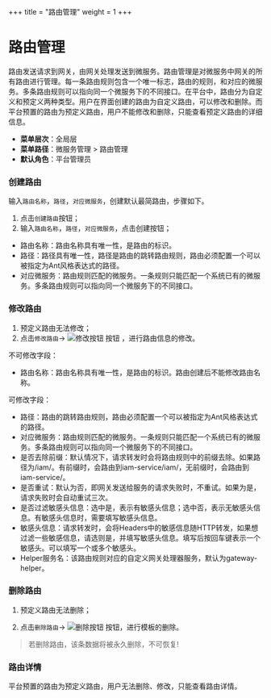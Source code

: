+++
title = "路由管理"
weight = 1
+++

# 路由管理

路由发送请求到网关，由网关处理发送到微服务。路由管理是对微服务中网关的所有路由进行管理。每一条路由规则包含一个唯一标志，路由的规则，和对应的微服务。多条路由规则可以指向同一个微服务下的不同接口。在平台中，路由分为自定义和预定义两种类型。用户在界面创建的路由为自定义路由，可以修改和删除。而平台预置的路由为预定义路由，用户不能修改和删除，只能查看预定义路由的详细信息。

- **菜单层次**：全局层
- **菜单路径**：微服务管理 > 路由管理
- **默认角色**：平台管理员

### 创建路由

输入`路由名称`，`路径`，`对应微服务`，创建默认最简路由，步骤如下。

1. 点击`创建路由`按钮；
1. 输入`路由名称`，`路径`，`对应微服务`，点击创建按钮；

- 路由名称：路由名称具有唯一性，是路由的标识。
- 路径：路径具有唯一性，路径是路由的跳转路由规则，路由必须配置一个可以被指定为Ant风格表达式的路径。
- 对应微服务：路由规则匹配的微服务。一条规则只能匹配一个系统已有的微服务。多条路由规则可以指向同一个微服务下的不同接口。


### 修改路由
1. 预定义路由无法修改；
1. 点击`修改路由`→ ![修改按钮](/docs/user-guide/system-configuration/microservice-management/image/update.png) 按钮 ，进行路由信息的修改。

不可修改字段：

- 路由名称：路由名称具有唯一性，是路由的标识。路由创建后不能修改路由名称。

可修改字段：

- 路径：路由的跳转路由规则，路由必须配置一个可以被指定为Ant风格表达式的路径。
- 对应微服务：路由规则匹配的微服务。一条规则只能匹配一个系统已有的微服务。多条路由规则可以指向同一个微服务下的不同接口。
- 是否去除前缀：默认情况下，请求转发时会将路由规则中的前缀去除。如果路径为/iam/。有前缀时，会路由到iam-service/iam/，无前缀时，会路由到iam-service/。
- 是否重试：默认为否，即网关发送给服务的请求失败时，不重试。如果为是，请求失败时会自动重试三次。
- 是否过滤敏感头信息：选中是，表示有敏感头信息；选中否，表示无敏感头信息。有敏感头信息时，需要填写敏感头信息。
- 敏感头信息：请求转发时，会将Headers中的敏感信息随HTTP转发，如果想过滤一些敏感信息，请选则是，并填写敏感头信息。填写后按回车键表示一个敏感头。可以填写一个或多个敏感头。
- Helper服务名：该路由规则对应的自定义网关处理器服务，默认为gateway-helper。

### 删除路由

 1. 预定义路由无法删除；

 1. 点击`删除路由`→ ![删除按钮](/docs/user-guide/system-configuration/microservice-management/image/del_button.png) 按钮，进行模板的删除。
<blockquote class="warning">
         若删除路由，该条数据将被永久删除，不可恢复!
      </blockquote>

### 路由详情

平台预置的路由为预定义路由，用户无法删除、修改，只能查看路由详情。

